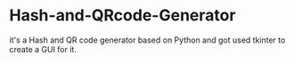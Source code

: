 # Hash-and-QRcode-Generator
it's a Hash and QR code generator based on Python and got used tkinter to create a GUI for it.
